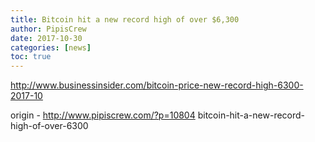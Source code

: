 ```yaml
---
title: Bitcoin hit a new record high of over $6,300
author: PipisCrew
date: 2017-10-30
categories: [news]
toc: true
---
```


http://www.businessinsider.com/bitcoin-price-new-record-high-6300-2017-10

origin - http://www.pipiscrew.com/?p=10804 bitcoin-hit-a-new-record-high-of-over-6300
